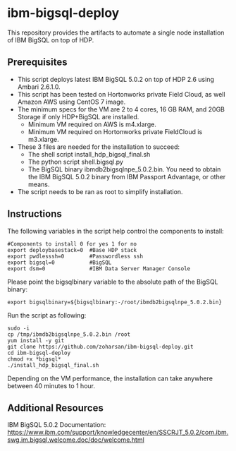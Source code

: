 # ibm-bigsql-deploy

This repository provides the artifacts to automate a single node installation of IBM BigSQL on top of HDP.

## Prerequisites

- This script deploys latest IBM BigSQL 5.0.2 on top of HDP 2.6 using Ambari 2.6.1.0.
- This script has been tested on Hortonworks private Field Cloud, as well Amazon AWS using CentOS 7 image.
- The minimum specs for the VM are 2 to 4 cores, 16 GB RAM, and 20GB Storage if only HDP+BigSQL are installed.
  - Minimum VM required on AWS is m4.xlarge.
  - Minimum VM required on Hortonworks private FieldCloud is m3.xlarge.
- These 3 files are needed for the installation to succeed:
  - The shell script install_hdp_bigsql_final.sh
  - The python script shell.bigsql.py
  - The BigSQL binary ibmdb2bigsqlnpe_5.0.2.bin. You need to obtain the IBM BigSQL 5.0.2 binary from IBM Passport Advantage, or other means.
- The script needs to be ran as root to simplify installation.

## Instructions
The following variables in the script help control the components to install:
```
#Components to install 0 for yes 1 for no
export deploybasestack=0  #Base HDP stack
export pwdlesssh=0        #Passwordless ssh
export bigsql=0           #BigSQL
export dsm=0              #IBM Data Server Manager Console
```
Please point the bigsqlbinary variable to the absolute path of the BigSQL binary:
```
export bigsqlbinary=${bigsqlbinary:-/root/ibmdb2bigsqlnpe_5.0.2.bin}
```
Run the script as following:
```
sudo -i
cp /tmp/ibmdb2bigsqlnpe_5.0.2.bin /root
yum install -y git
git clone https://github.com/zoharsan/ibm-bigsql-deploy.git
cd ibm-bigsql-deploy
chmod +x *bigsql*
./install_hdp_bigsql_final.sh
```

Depending on the VM performance, the installation can take anywhere between 40 minutes to 1 hour.

## Additional Resources
IBM BigSQL 5.0.2 Documentation:
https://www.ibm.com/support/knowledgecenter/en/SSCRJT_5.0.2/com.ibm.swg.im.bigsql.welcome.doc/doc/welcome.html


